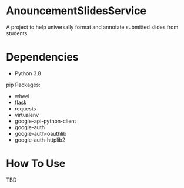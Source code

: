 # AnouncementSlidesService
A project to help universally format and annotate submitted slides from students

# Dependencies
- Python 3.8


pip Packages:
- wheel
- flask
- requests
- virtualenv
- google-api-python-client
- google-auth 
- google-auth-oauthlib 
- google-auth-httplib2


# How To Use
TBD